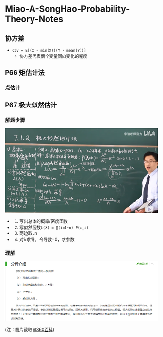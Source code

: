 # Miao-A-SongHao-Probability-Theory-Notes

## 协方差
- `Cov = E[(X - min(X))(Y - mean(Y))]`
  - 协方差代表俩个变量同向变化的程度

## P66 矩估计法
### 点估计

## P67 极大似然估计
### 解题步骤
![](resource/极大似然.png)
- 1. 写出总体的概率/密度函数
- 2. 写似然函数`L(λ) = ∏(i=1~n) P(x_i)`
- 3. 两边取Ln
- 4. 对λ求导，令导数=0，求参数
### 理解
![](resource/极大似然360.png)

(注：图片截取自[360百科](https://baike.so.com/doc/6932153-7154476.html))
